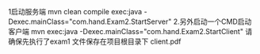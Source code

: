 1启动服务端
	mvn clean compile exec:java -Dexec.mainClass="com.hand.Exam2.StartServer"
2.另外启动一个CMD启动客户端
	 mvn exec:java -Dexec.mainClass="com.hand.Exam2.StartClient"
请确保先执行了exam1
文件保存在项目根目录下 client.pdf